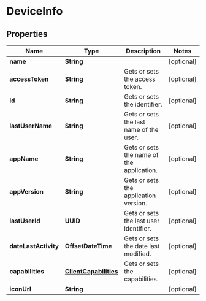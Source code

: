 

# DeviceInfo


## Properties

| Name | Type | Description | Notes |
|------------ | ------------- | ------------- | -------------|
|**name** | **String** |  |  [optional] |
|**accessToken** | **String** | Gets or sets the access token. |  [optional] |
|**id** | **String** | Gets or sets the identifier. |  [optional] |
|**lastUserName** | **String** | Gets or sets the last name of the user. |  [optional] |
|**appName** | **String** | Gets or sets the name of the application. |  [optional] |
|**appVersion** | **String** | Gets or sets the application version. |  [optional] |
|**lastUserId** | **UUID** | Gets or sets the last user identifier. |  [optional] |
|**dateLastActivity** | **OffsetDateTime** | Gets or sets the date last modified. |  [optional] |
|**capabilities** | [**ClientCapabilities**](ClientCapabilities.md) | Gets or sets the capabilities. |  [optional] |
|**iconUrl** | **String** |  |  [optional] |



